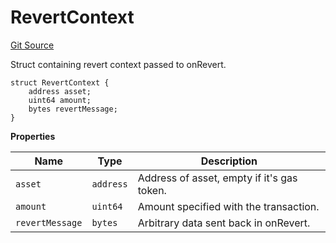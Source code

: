 # RevertContext
[Git Source](https://github.com/zeta-chain/protocol-contracts/blob/e9e111d59a014252dbe61290a7e2992479a0a46d/contracts/Revert.sol)

Struct containing revert context passed to onRevert.


```solidity
struct RevertContext {
    address asset;
    uint64 amount;
    bytes revertMessage;
}
```

**Properties**

|Name|Type|Description|
|----|----|-----------|
|`asset`|`address`|Address of asset, empty if it's gas token.|
|`amount`|`uint64`|Amount specified with the transaction.|
|`revertMessage`|`bytes`|Arbitrary data sent back in onRevert.|

